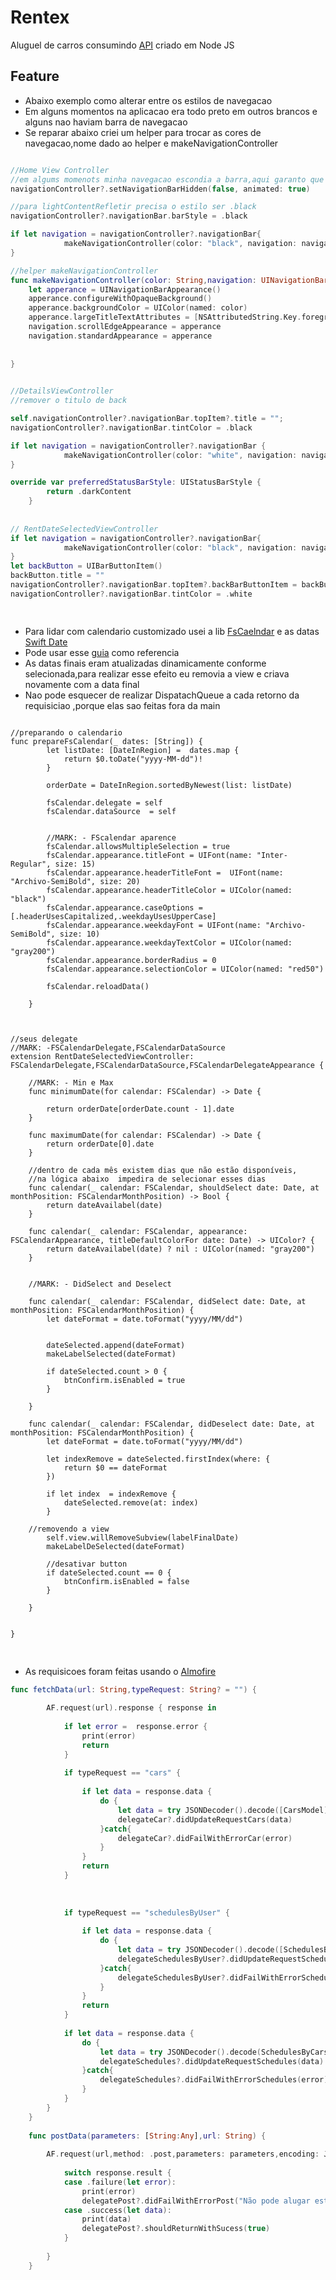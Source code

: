 # Rentex 
Aluguel de carros consumindo [API](https://github.com/kenjimaeda54/rentex-api-express) criado em Node JS 


## Feature
- Abaixo exemplo como alterar entre os estilos de navegacao 
- Em alguns momentos na aplicacao era todo preto em outros brancos e alguns nao haviam barra de navegacao 
- Se reparar abaixo criei um helper para trocar as cores de navegacao,nome dado ao helper e makeNavigationController

```swift

//Home View Controller
//em algums momenots minha navegacao escondia a barra,aqui garanto que sera exebida
navigationController?.setNavigationBarHidden(false, animated: true)

//para lightContentRefletir precisa o estilo ser .black
navigationController?.navigationBar.barStyle = .black

if let navigation = navigationController?.navigationBar{
			makeNavigationController(color: "black", navigation: navigation)
}

//helper makeNavigationController
func makeNavigationController(color: String,navigation: UINavigationBar) {
	let apperance = UINavigationBarAppearance()
	apperance.configureWithOpaqueBackground()
	apperance.backgroundColor = UIColor(named: color)
	apperance.largeTitleTextAttributes = [NSAttributedString.Key.foregroundColor: UIColor.white]
	navigation.scrollEdgeAppearance = apperance
	navigation.standardAppearance = apperance
	
	
}
		

//DetailsViewController
//remover o titulo de back

self.navigationController?.navigationBar.topItem?.title = "";
navigationController?.navigationBar.tintColor = .black

if let navigation = navigationController?.navigationBar {
			makeNavigationController(color: "white", navigation: navigation)
}

override var preferredStatusBarStyle: UIStatusBarStyle {
		return .darkContent
	}
  
 
// RentDateSelectedViewController
if let navigation = navigationController?.navigationBar{
			makeNavigationController(color: "black", navigation: navigation)
}
let backButton = UIBarButtonItem()
backButton.title = ""
navigationController?.navigationBar.topItem?.backBarButtonItem = backButton
navigationController?.navigationBar.tintColor = .white



```

##

- Para lidar com calendario customizado usei a lib [FsCaelndar](https://github.com/WenchaoD/FSCalendar) e as datas [Swift Date](https://cocoapods.org/pods/SwiftDate)
- Pode usar esse [guia](https://www.youtube.com/watch?v=FipNDF7g9tE) como referencia
- As datas finais eram atualizadas dinamicamente conforme  selecionada,para realizar esse efeito eu removia a view e criava novamente com a data final
- Nao pode esquecer de realizar DispatachQueue a cada retorno da  requisiciao ,porque elas sao feitas fora da main

```swfit 

//preparando o calendario
func prepareFsCalendar(_ dates: [String]) {
		let listDate: [DateInRegion] =  dates.map {
			return $0.toDate("yyyy-MM-dd")!
		}
		
		orderDate = DateInRegion.sortedByNewest(list: listDate)
		
		fsCalendar.delegate = self
		fsCalendar.dataSource  = self
	
		
		//MARK: - FScalendar aparence
		fsCalendar.allowsMultipleSelection = true
		fsCalendar.appearance.titleFont = UIFont(name: "Inter-Regular", size: 15)
		fsCalendar.appearance.headerTitleFont =  UIFont(name: "Archivo-SemiBold", size: 20)
		fsCalendar.appearance.headerTitleColor = UIColor(named: "black")
		fsCalendar.appearance.caseOptions = [.headerUsesCapitalized,.weekdayUsesUpperCase]
		fsCalendar.appearance.weekdayFont = UIFont(name: "Archivo-SemiBold", size: 10)
		fsCalendar.appearance.weekdayTextColor = UIColor(named: "gray200")
		fsCalendar.appearance.borderRadius = 0
		fsCalendar.appearance.selectionColor = UIColor(named: "red50")
		
		fsCalendar.reloadData()
		
	}
  


//seus delegate
//MARK: -FSCalendarDelegate,FSCalendarDataSource
extension RentDateSelectedViewController: FSCalendarDelegate,FSCalendarDataSource,FSCalendarDelegateAppearance {
	
	//MARK: - Min e Max
	func minimumDate(for calendar: FSCalendar) -> Date {
		
		return orderDate[orderDate.count - 1].date
	}
	
	func maximumDate(for calendar: FSCalendar) -> Date {
		return orderDate[0].date
	}
	
	//dentro de cada mês existem dias que não estão disponíveis,
	//na lógica abaixo  impedira de selecionar esses dias
	func calendar(_ calendar: FSCalendar, shouldSelect date: Date, at monthPosition: FSCalendarMonthPosition) -> Bool {
		return dateAvailabel(date)
	}
	
	func calendar(_ calendar: FSCalendar, appearance: FSCalendarAppearance, titleDefaultColorFor date: Date) -> UIColor? {
		return dateAvailabel(date) ? nil : UIColor(named: "gray200")
	}
	
	
	//MARK: - DidSelect and Deselect
	
	func calendar(_ calendar: FSCalendar, didSelect date: Date, at monthPosition: FSCalendarMonthPosition) {
		let dateFormat = date.toFormat("yyyy/MM/dd")
		
		
		dateSelected.append(dateFormat)
		makeLabelSelected(dateFormat)
		
		if dateSelected.count > 0 {
			btnConfirm.isEnabled = true
		}
		
	}
	
	func calendar(_ calendar: FSCalendar, didDeselect date: Date, at monthPosition: FSCalendarMonthPosition) {
		let dateFormat = date.toFormat("yyyy/MM/dd")
		
		let indexRemove = dateSelected.firstIndex(where: {
			return $0 == dateFormat
		})
		
		if let index  = indexRemove {
			dateSelected.remove(at: index)
		}
		
    //removendo a view
		self.view.willRemoveSubview(labelFinalDate)
		makeLabelDeSelected(dateFormat)
		
		//desativar button
		if dateSelected.count == 0 {
			btnConfirm.isEnabled = false
		}
		
	}
	
	
}


```

## 
- As requisicoes foram feitas usando o [Almofire](https://github.com/Alamofire/Alamofire)

```swift
func fetchData(url: String,typeRequest: String? = "") {
		
		AF.request(url).response { response in
			
			if let error =  response.error {
				print(error)
				return
			}
			
			if typeRequest == "cars" {
				
				if let data = response.data {
					do {
						let data = try JSONDecoder().decode([CarsModel].self, from: data)
						delegateCar?.didUpdateRequestCars(data)
					}catch{
						delegateCar?.didFailWithErrorCar(error)
					}
				}
				return
			}
			
			
			
			if typeRequest == "schedulesByUser" {
				
				if let data = response.data {
					do {
						let data = try JSONDecoder().decode([SchedulesByUserModel].self, from: data)
						delegateSchedulesByUser?.didUpdateRequestSchedulesByUser(data)
					}catch{
						delegateSchedulesByUser?.didFailWithErrorSchedulesByUser(error)
					}
				}
				return
			}
			
			if let data = response.data {
				do {
					let data = try JSONDecoder().decode(SchedulesByCarsModel.self, from: data)
					delegateSchedules?.didUpdateRequestSchedules(data)
				}catch{
					delegateSchedules?.didFailWithErrorSchedules(error)
				}
			}
		}
	}
	
	func postData(parameters: [String:Any],url: String) {
		
		AF.request(url,method: .post,parameters: parameters,encoding: JSONEncoding.default).validate(statusCode: 200..<299).responseData {response  in
			
			switch response.result {
			case .failure(let error):
				print(error)
				delegatePost?.didFailWithErrorPost("Não pode alugar este carro, porque  está  na sua lista de  alugados")
			case .success(let data):
				print(data)
				delegatePost?.shouldReturnWithSucess(true)
			}
			
		}
	}

```



